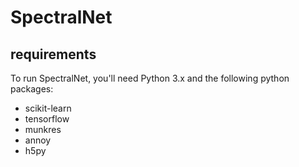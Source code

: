 # SpectralNet


## requirements
To run SpectralNet, you'll need Python 3.x and the following python packages:
- scikit-learn
- tensorflow
- munkres
- annoy
- h5py



